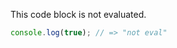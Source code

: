 This code block is not evaluated.

<!-- doctest:disable -->
```js
console.log(true); // => "not eval"
```
```
